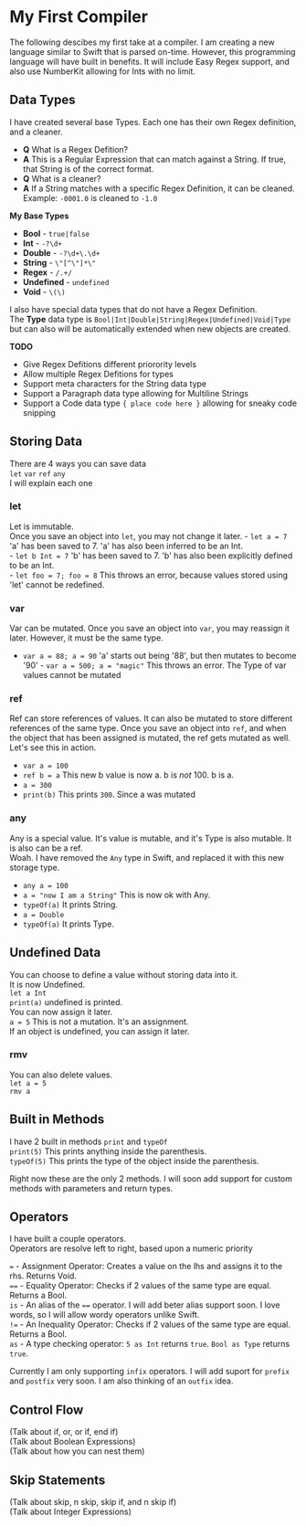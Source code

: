 # My First Compiler
The following descibes my first take at a compiler. I am creating a new language similar to Swift that is parsed on-time. However, this programming language will have built in benefits. It will include Easy Regex support, and also use NumberKit allowing for Ints with no limit.


## Data Types
I have created several base Types. Each one has their own Regex definition, and a cleaner.<br>
 - **Q** What is a Regex Defition?<br>
 - **A** This is a Regular Expression that can match against a String. If true, that String is of the correct format.
 - **Q** What is a cleaner?
 - **A** If a String matches with a specific Regex Definition, it can be cleaned. Example: `-0001.0` is cleaned to `-1.0`
 
**My Base Types**
 - **Bool** - `true|false`
 - **Int** - `-?\d+`
 - **Double** - `-?\d+\.\d+`
 - **String** - `\"[^\"]*\"`
 - **Regex** - `/.+/`
 - **Undefined** - `undefined`
 - **Void** - `\(\)`
 
I also have special data types that do not have a Regex Definition.<br>
The **Type** data type is `Bool|Int|Double|String|Regex|Undefined|Void|Type` but can also will be automatically extended when new objects are created.

**TODO**
 - Give Regex Defitions different priorority levels
 - Allow multiple Regex Defitions for types
 - Support meta characters for the String data type
 - Support a Paragraph data type allowing for Multiline Strings
 - Support a Code data type `{ place code here }` allowing for sneaky code snipping

## Storing Data
There are 4 ways you can save data<br>
`let` `var` `ref` `any`<br>
I will explain each one

### let
Let is immutable.<br>
Once you save an object into `let`, you may not change it later.
 - `let a = 7` 'a' has been saved to 7. 'a' has also been inferred to be an Int.<br>
 - `let b Int = 7` 'b' has been saved to 7. 'b' has also been explicitly defined to be an Int.<br>
 - `let foo = 7; foo = 8` This throws an error, because values stored using 'let' cannot be redefined.

### var
Var can be mutated.
Once you save an object into `var`, you may reassign it later. However, it must be the same type.
 - `var a = 88; a = 90` 'a' starts out being '88', but then mutates to become '90'
 - `var a = 500; a = "magic"` This throws an error. The Type of var values cannot be mutated

### ref
Ref can store references of values. It can also be mutated to store different references of the same type.
Once you save an object into `ref`, and when the object that has been assigned is mutated, the ref gets mutated as well.<br>
Let's see this in action.

 - `var a = 100`
 - `ref b = a` This new b value is now a. b is *not* 100. b is a.
 - `a = 300`
 - `print(b)` This prints `300`. Since a was mutated

### any
Any is a special value. It's value is mutable, and it's Type is also mutable. It is also can be a ref.<br>
Woah.
I have removed the `Any` type in Swift, and replaced it with this new storage type.

 - `any a = 100`
 - `a = "now I am a String"` This is now ok with Any.
 - `typeOf(a)` It prints String.
 - `a = Double`
 - `typeOf(a)` It prints Type.

## Undefined Data
You can choose to define a value without storing data into it.<br>
It is now Undefined.<br>
`let a Int`<br>
`print(a)` undefined is printed.<br>
You can now assign it later.<br>
`a = 5`
This is not a mutation. It's an assignment.<br>
If an object is undefined, you can assign it later.

### rmv
You can also delete values.<br>
`let a = 5`<br>
`rmv a `

## Built in Methods
I have 2 built in methods `print` and `typeOf`<br>
`print(5)` This prints anything inside the parenthesis.<br>
`typeOf(5)` This prints the type of the object inside the parenthesis.

Right now these are the only 2 methods. I will soon add support for custom methods with parameters and return types.

## Operators
I have built a couple operators.<br>
Operators are resolve left to right, based upon a numeric priority

`=` - Assignment Operator: Creates a value on the lhs and assigns it to the rhs. Returns Void.<br>
`==` - Equality Operator: Checks if 2 values of the same type are equal. Returns a Bool.<br>
`is` - An alias of the `==` operator. I will add beter alias support soon. I love words, so I will allow wordy operators unlike Swift.<br>
`!=` - An Inequality Operator: Checks if 2 values of the same type are equal. Returns a Bool.<br>
`as` - A type checking operator: `5 as Int` returns `true`. `Bool as Type` returns `true`.

Currently I am only supporting `infix` operators. I will add suport for `prefix` and `postfix` very soon. I am also thinking of an `outfix` idea.

## Control Flow
(Talk about if, or, or if, end if)<br>(Talk about Boolean Expressions)<br>(Talk about how you can nest them)

## Skip Statements
(Talk about skip, n skip, skip if, and n skip if)<br>(Talk about Integer Expressions)

